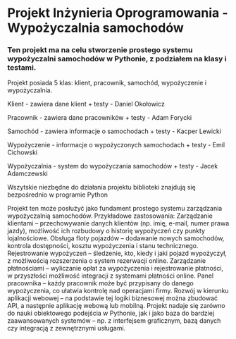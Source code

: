 # Projekt Inżynieria Oprogramowania - Wypożyczalnia samochodów

### Ten projekt ma na celu stworzenie prostego systemu wypożyczalni samochodów w Pythonie, z podziałem na klasy i testami.

Projekt posiada 5 klas: klient, pracownik, samochód, wypożyczenie i wypożyczalnia.


Klient - zawiera dane klient + testy - Daniel Okołowicz 

Pracownik - zawiera dane pracowników + testy  - Adam Forycki

Samochód - zawiera informacje o samochodach + testy  - Kacper Lewicki 

Wypożyczenie - informacje o wypożyczonych samochodach + testy  - Emil Cichowski

Wypożyczalnia - system do wypożyczania samochodów + testy  - Jacek Adamczewski


Wszytskie niezbędne do działania projektu biblioteki znajdują się bezpośrednio w programie Python

Projekt ten może posłużyć jako fundament prostego systemu zarządzania wypożyczalnią samochodów. 
Przykładowe zastosowania:
Zarządzanie klientami – przechowywanie danych klientów (np. imię, e-mail, numer prawa jazdy), możliwość ich rozbudowy o historię wypożyczeń czy punkty lojalnościowe.
Obsługa floty pojazdów – dodawanie nowych samochodów, kontrola dostępności, kosztu wypożyczenia i stanu technicznego.
Rejestrowanie wypożyczeń – śledzenie, kto, kiedy i jaki pojazd wypożyczył, z możliwością rozszerzenia o system rezerwacji online.
Zarządzanie płatnościami – wyliczanie opłat za wypożyczenia i rejestrowanie płatności, w przyszłości możliwość integracji z systemami płatności online.
Panel pracownika – każdy pracownik może być przypisany do danego wypożyczenia, co ułatwia kontrolę nad operacjami firmy.
Rozwój w kierunku aplikacji webowej – na podstawie tej logiki biznesowej można zbudować API, a następnie aplikację webową lub mobilną.
Projekt nadaje się zarówno do nauki obiektowego podejścia w Pythonie, jak i jako baza do bardziej zaawansowanych systemów – np. z interfejsem graficznym, bazą danych czy integracją z zewnętrznymi usługami.
